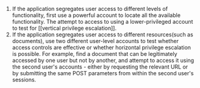 1. If the application segregates user access to different levels of functionality, first use a powerful account to locate all the available functionality. The attempt to access to using a lower-privileged account to test for [[vertical privilege escalation]].
2. If the application segregates user access to different resources(such as documents), use two different user-level accounts to test whether access controls are effective or whether horizontal privilege escalation is possible. For example, find a document that can be legitimately accessed by one user but not by another, and attempt to access it using the second user's accounts - either by requesting the relevant URL or by submitting the same POST parameters from within the second user's sessions.